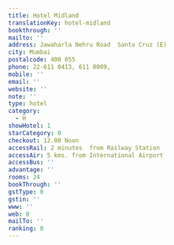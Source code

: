 ```yaml
---
title: Hotel Midland
translationKey: hotel-midland
bookthrough: ''
mailto: ''
address: Jawaharla Nehru Road  Santa Cruz (E)
city: Mumbai
postalcode: 400 055
phone: 22-611 0413, 611 0009,
mobile: ''
email: ''
website: ''
note: ''
type: hotel
category:
  - H
showHotel: 1
starCategory: 0
checkout: 12.00 Noon
accessRail: 2 minutes  from Railway Station
accessAir: 5 kms. from International Airport
accessBus: ''
advantage: ''
rooms: 24
bookThrough: ''
gstType: 0
gstin: ''
www: ''
web: 0
mailTo: ''
ranking: 0
---
```







